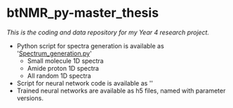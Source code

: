 # btNMR_py-master_thesis
_This is the coding and data repository for my Year 4 research project._ <br />
* Python script for spectra generation is available as '[Spectrum_generation.py](btNMR_py-master_thesis/Spectrum_generation.py)' <br />
  * Small molecule 1D spectra <br />
  * Amide proton 1D spectra <br />
  * All random 1D spectra
* Script for neural network code is available as '' <br />
* Trained neural networks are available as h5 files, named with parameter versions.
